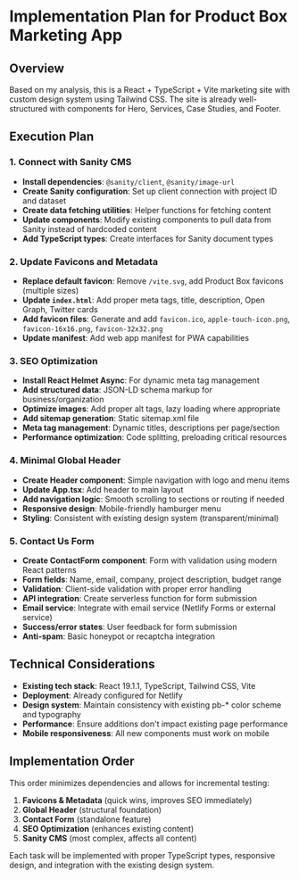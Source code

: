 # Implementation Plan for Product Box Marketing App

## Overview
Based on my analysis, this is a React + TypeScript + Vite marketing site with custom design system using Tailwind CSS. The site is already well-structured with components for Hero, Services, Case Studies, and Footer.

## Execution Plan

### 1. Connect with Sanity CMS
- **Install dependencies**: `@sanity/client`, `@sanity/image-url`
- **Create Sanity configuration**: Set up client connection with project ID and dataset
- **Create data fetching utilities**: Helper functions for fetching content
- **Update components**: Modify existing components to pull data from Sanity instead of hardcoded content
- **Add TypeScript types**: Create interfaces for Sanity document types

### 2. Update Favicons and Metadata
- **Replace default favicon**: Remove `/vite.svg`, add Product Box favicons (multiple sizes)
- **Update `index.html`**: Add proper meta tags, title, description, Open Graph, Twitter cards
- **Add favicon files**: Generate and add `favicon.ico`, `apple-touch-icon.png`, `favicon-16x16.png`, `favicon-32x32.png`
- **Update manifest**: Add web app manifest for PWA capabilities

### 3. SEO Optimization
- **Install React Helmet Async**: For dynamic meta tag management
- **Add structured data**: JSON-LD schema markup for business/organization
- **Optimize images**: Add proper alt tags, lazy loading where appropriate
- **Add sitemap generation**: Static sitemap.xml file
- **Meta tag management**: Dynamic titles, descriptions per page/section
- **Performance optimization**: Code splitting, preloading critical resources

### 4. Minimal Global Header
- **Create Header component**: Simple navigation with logo and menu items
- **Update App.tsx**: Add header to main layout
- **Add navigation logic**: Smooth scrolling to sections or routing if needed
- **Responsive design**: Mobile-friendly hamburger menu
- **Styling**: Consistent with existing design system (transparent/minimal)

### 5. Contact Us Form
- **Create ContactForm component**: Form with validation using modern React patterns
- **Form fields**: Name, email, company, project description, budget range
- **Validation**: Client-side validation with proper error handling
- **API integration**: Create serverless function for form submission
- **Email service**: Integrate with email service (Netlify Forms or external service)
- **Success/error states**: User feedback for form submission
- **Anti-spam**: Basic honeypot or recaptcha integration

## Technical Considerations
- **Existing tech stack**: React 19.1.1, TypeScript, Tailwind CSS, Vite
- **Deployment**: Already configured for Netlify
- **Design system**: Maintain consistency with existing pb-* color scheme and typography
- **Performance**: Ensure additions don't impact existing page performance
- **Mobile responsiveness**: All new components must work on mobile

## Implementation Order
This order minimizes dependencies and allows for incremental testing:
1. **Favicons & Metadata** (quick wins, improves SEO immediately)
2. **Global Header** (structural foundation)
3. **Contact Form** (standalone feature)
4. **SEO Optimization** (enhances existing content)
5. **Sanity CMS** (most complex, affects all content)

Each task will be implemented with proper TypeScript types, responsive design, and integration with the existing design system.